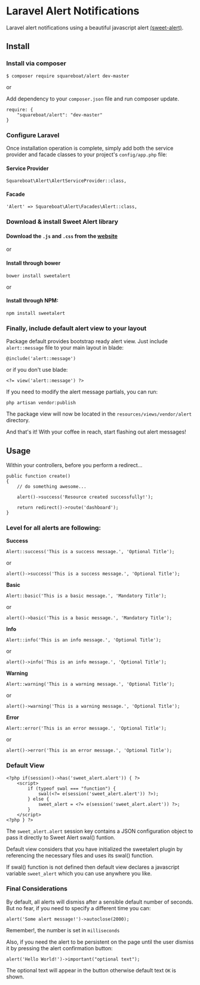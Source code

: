# Laravel Alert Notifications
Laravel alert notifications using a beautiful javascript alert [(sweet-alert)](http://t4t5.github.io/sweetalert/).

## Install

### Install via composer

```
$ composer require squareboat/alert dev-master
```

or

Add dependency to your `composer.json` file and run composer update.

```
require: {
    "squareboat/alert": "dev-master"
}
```

### Configure Laravel

Once installation operation is complete, simply add both the service provider and facade classes to your project's `config/app.php` file:

#### Service Provider
```
Squareboat\Alert\AlertServiceProvider::class,
```

#### Facade

```
'Alert' => Squareboat\Alert\Facades\Alert::class,
```


### Download & install Sweet Alert library

#### Download the `.js` and `.css` from the [website](http://t4t5.github.io/sweetalert/)
or

#### Install through bower
```
bower install sweetalert
```
or
#### Install through NPM:
```
npm install sweetalert
```

### Finally, include default alert view to your layout

Package default provides bootstrap ready alert view. Just include `alert::message` file to your main layout in blade:

```
@include('alert::message')
```

or if you don't use blade:

```
<?= view('alert::message') ?>
```

If you need to modify the alert message partials, you can run:

```
php artisan vendor:publish
```

The package view will now be located in the `resources/views/vendor/alert` directory.

And that's it! With your coffee in reach, start flashing out alert messages!

## Usage

Within your controllers, before you perform a redirect...

```
public function create()
{
    // do something awesome...

    alert()->success('Resource created successfully!');

    return redirect()->route('dashboard');
}
```

### Level for all alerts are following:

**Success**
```
Alert::success('This is a success message.', 'Optional Title');
```
or
```
alert()->success('This is a success message.', 'Optional Title');
```

**Basic**
```
Alert::basic('This is a basic message.', 'Mandatory Title');
```
or
```
alert()->basic('This is a basic message.', 'Mandatory Title');
```

**Info**
```
Alert::info('This is an info message.', 'Optional Title');
```
or
```
alert()->info('This is an info message.', 'Optional Title');
```

**Warning**
```
Alert::warning('This is a warning message.', 'Optional Title');
```
or
```
alert()->warning('This is a warning message.', 'Optional Title');
```

**Error**
```
Alert::error('This is an error message.', 'Optional Title');
```
or
```
alert()->error('This is an error message.', 'Optional Title');
```

### Default View
```
<?php if(session()->has('sweet_alert.alert')) { ?>
    <script>
        if (typeof swal === "function") {
            swal(<?= e(session('sweet_alert.alert')) ?>);
        } else {
            sweet_alert = <?= e(session('sweet_alert.alert')) ?>;
        }
    </script>
<?php } ?>
```
The `sweet_alert.alert` session key contains a JSON configuration object to pass it directly to Sweet Alert swal() funtion.

Default view considers that you have initialized the sweetalert plugin by referencing the necessary files and uses its swal() function.

If swal() function is not defined then default view declares a javascript variable `sweet_alert` which you can use anywhere you like.

### Final Considerations

By default, all alerts will dismiss after a sensible default number of seconds.
But no fear, if you need to specify a different time you can:
```
alert('Some alert message!')->autoclose(2000);
```
Remember!, the number is set in `milliseconds`

Also, if you need the alert to be persistent on the page until the user dismiss it by pressing the alert confirmation button:
```
alert('Hello World!')->important("optional text");
```
The optional text will appear in the button otherwise default text `OK` is shown.
